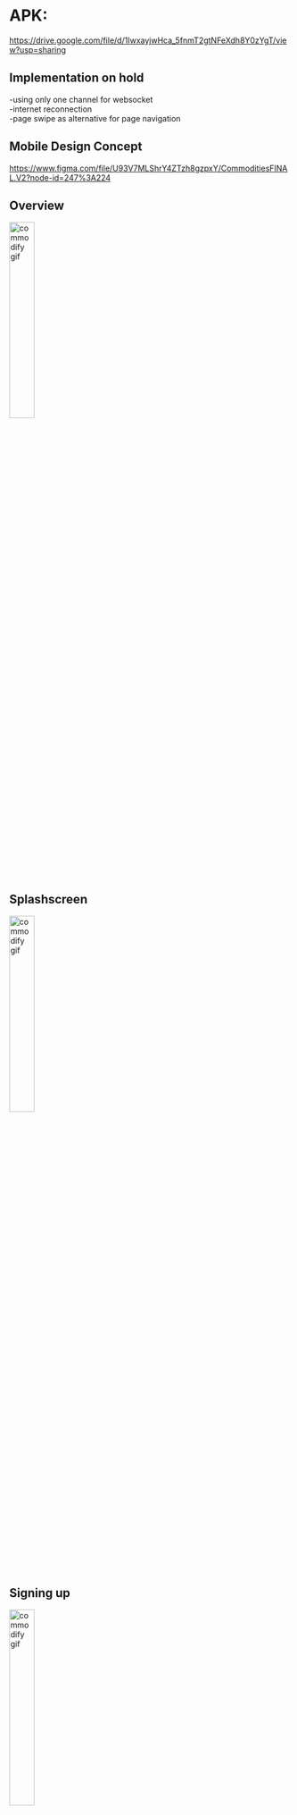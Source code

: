 # APK:
https://drive.google.com/file/d/1IwxayjwHca_5fnmT2gtNFeXdh8Y0zYgT/view?usp=sharing

## Implementation on hold
-using only one channel for websocket</br>
-internet reconnection</br>
-page swipe as alternative for page navigation</br>

## Mobile Design Concept
https://www.figma.com/file/U93V7MLShrY4ZTzh8gzpxY/CommoditiesFINAL.V2?node-id=247%3A224

## Overview
<img src="https://user-images.githubusercontent.com/88223527/159200797-ddd4ae03-159d-4033-977b-e3691f94e348.gif" alt="commodify gif" width="30%" height="30%">

## Splashscreen
<img src="https://user-images.githubusercontent.com/88223527/159213039-b364a948-d34b-4eea-8353-a3fd453adfcb.gif" alt="commodify gif" width="30%" height="30%">


## Signing up
<img src="https://user-images.githubusercontent.com/88223527/159157511-21fcd18e-bfd1-4aca-ad11-0be1cecc3c62.gif" alt="commodify gif" width="30%" height="30%">

## Login validator
<img src="https://user-images.githubusercontent.com/88223527/159198561-d831db23-d95a-490f-a467-29bf87c14c54.gif" alt="commodify gif" width="30%" height="30%">

## Signup validator
|<img src="https://user-images.githubusercontent.com/88223527/159198579-53457938-d6c2-4634-816d-7f173299e3fe.gif" alt="commodify gif" width="30%" height="30%"> |
<img src="https://user-images.githubusercontent.com/88223527/159213307-542e277d-e20a-4a88-9659-50e9d2ca1eb3.gif" alt="commodify gif" width="30%" height="30%">|
  


